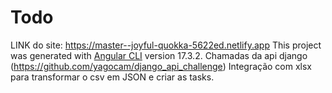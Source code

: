 # Todo
LINK do site: https://master--joyful-quokka-5622ed.netlify.app
This project was generated with [Angular CLI](https://github.com/angular/angular-cli) version 17.3.2.
Chamadas da api django (https://github.com/yagocam/django_api_challenge)
Integração com xlsx para transformar o csv em JSON e criar as tasks. 

